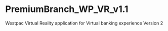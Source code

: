 # PremiumBranch_WP_VR_v1.1
Westpac Virtual Reality application for Virtual banking experience Version 2
